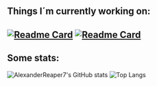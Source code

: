 ## Things I´m currently working on:
[![Readme Card](https://github-readme-stats.vercel.app/api/pin/?username=AlexanderReaper7&repo=advent-of-code-rs&theme=midnight-purple)](https://github.com/AlexanderReaper7/advent-of-code-rs)
[![Readme Card](https://github-readme-stats.vercel.app/api/pin/?username=AlexanderReaper7&repo=hangman&theme=midnight-purple)](https://github.com/AlexanderReaper7/hangman)
---
## Some stats:
![AlexanderReaper7's GitHub stats](https://github-readme-stats.vercel.app/api?username=AlexanderReaper7&include_all_commits=true&count_private=true&show_icons=true&theme=midnight-purple)
![Top Langs](https://github-readme-stats.vercel.app/api/top-langs/?username=AlexanderReaper7&layout=compact&hide=shaderlab&exclude_repo=Bloody-Red-Theme,AlexanderVulcano&theme=midnight-purple)
